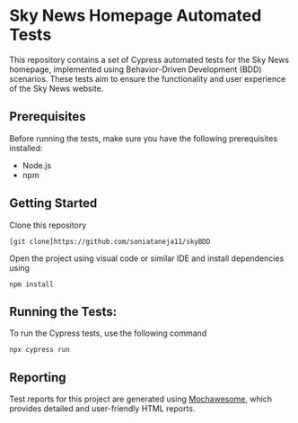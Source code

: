 # Sky News Homepage Automated Tests

This repository contains a set of Cypress automated tests for the Sky News homepage, 
implemented using Behavior-Driven Development (BDD) scenarios. 
These tests aim to ensure the functionality and user experience of the Sky News website.

## Prerequisites

Before running the tests, make sure you have the following prerequisites installed:

* Node.js
* npm


## Getting Started

Clone this repository

    [git clone]https://github.com/soniataneja11/skyBDD

Open the project using visual code or similar IDE and install dependencies using

    npm install

## Running the Tests:

To run the Cypress tests, use the following command

    npx cypress run

## Reporting

Test reports for this project are generated using [Mochawesome](https://github.com/adamgruber/mochawesome), which provides detailed and user-friendly HTML reports.